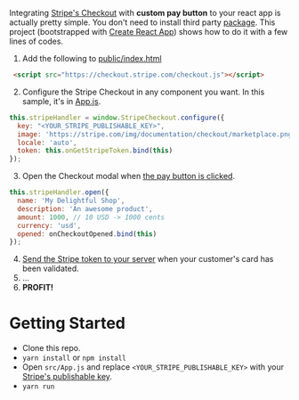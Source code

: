 Integrating [Stripe's Checkout](https://stripe.com/docs/checkout/tutorial) with **custom pay button** to your react app is actually pretty simple. You don't need to install third party [package](https://github.com/azmenak/react-stripe-checkout). This project (bootstrapped with [Create React App](https://github.com/facebookincubator/create-react-app)) shows how to do it with a few lines of codes.

1. Add the following to [public/index.html](https://github.com/nicnocquee/react-stripe-checkout/blob/master/public/index.html#L30)

```html
 <script src="https://checkout.stripe.com/checkout.js"></script>
```

2. Configure the Stripe Checkout in any component you want. In this sample, it's in [App.js](https://github.com/nicnocquee/react-stripe-checkout/blob/master/src/App.js#L15).

```javascript
this.stripeHandler = window.StripeCheckout.configure({
  key: "<YOUR_STRIPE_PUBLISHABLE_KEY>",
  image: 'https://stripe.com/img/documentation/checkout/marketplace.png',
  locale: 'auto',
  token: this.onGetStripeToken.bind(this)
});
```

3. Open the Checkout modal when [the pay button is clicked](https://github.com/nicnocquee/react-stripe-checkout/blob/master/src/App.js#L39).

```javascript
this.stripeHandler.open({
  name: 'My Delightful Shop',
  description: 'An awesome product',
  amount: 1000, // 10 USD -> 1000 cents
  currency: 'usd',
  opened: onCheckoutOpened.bind(this)
});
```

4. [Send the Stripe token to your server](https://github.com/nicnocquee/react-stripe-checkout/blob/master/src/App.js#L23) when your customer's card has been validated.
5. ...
6. **PROFIT!**

# Getting Started

- Clone this repo.
- `yarn install` or `npm install`
- Open `src/App.js` and replace `<YOUR_STRIPE_PUBLISHABLE_KEY>` with your [Stripe's publishable key](https://dashboard.stripe.com/account/apikeys).
- `yarn run`
